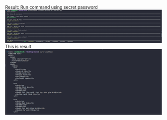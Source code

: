 Result: 
Run command using secret password
![Command](result/ansible-command.jpg)
This is result
![Result](result/result.jpg)
